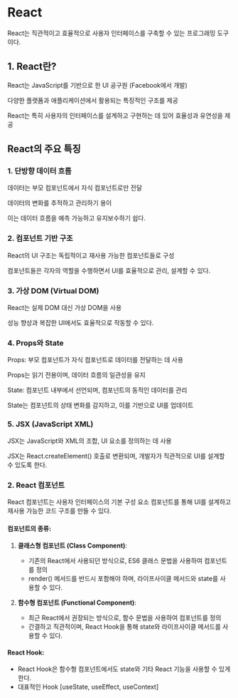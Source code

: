 # React
React는 직관적이고 효율적으로 사용자 인터페이스를 구축할 수 있는 프로그래밍 도구이다.

## 1. React란?

React는 JavaScript를 기반으로 한 UI 공구원 (Facebook에서 개발)

다양한 플랫폼과 애플리케이션에서 활용되는 특징적인 구조를 제공

React는 특히 사용자의 인터페이스를 설계하고 구현하는 데 있어 효율성과 유연성을 제공


## React의 주요 특징

### 1. 단방향 데이터 흐름

데이터는 부모 컴포넌트에서 자식 컴포넌트로만 전달

데이터의 변화를 추적하고 관리하기 용이

이는 데이터 흐름을 예측 가능하고 유지보수하기 쉽다.

### 2. 컴포넌트 기반 구조

React의 UI 구조는 독립적이고 재사용 가능한 컴포넌트들로 구성

컴포넌트들은 각자의 역할을 수행하면서 UI를 효율적으로 관리, 설계할 수 있다.



### 3. 가상 DOM (Virtual DOM)

React는 실제 DOM 대신 가상 DOM을 사용

성능 향상과 복잡한 UI에서도 효율적으로 작동할 수 있다.



### 4. Props와 State

Props: 부모 컴포넌트가 자식 컴포넌트로 데이터를 전달하는 데 사용

Props는 읽기 전용이며, 데이터 흐름의 일관성을 유지

State: 컴포넌트 내부에서 선언되며, 컴포넌트의 동적인 데이터를 관리

State는 컴포넌트의 상태 변화를 감지하고, 이를 기반으로 UI를 업데이트



### 5. JSX (JavaScript XML)

JSX는 JavaScript와 XML의 조합, UI 요소를 정의하는 데 사용

JSX는 React.createElement() 호출로 변환되며, 개발자가 직관적으로 UI를 설계할 수 있도록 한다.

### 2. React 컴포넌트
React 컴포넌트는 사용자 인터페이스의 기본 구성 요소
컴포넌트를 통해 UI를 설계하고 재사용 가능한 코드 구조를 만들 수 있다.

#### 컴포넌트의 종류:
1. **클래스형 컴포넌트 (Class Component)**:
   - 기존의 React에서 사용되던 방식으로, ES6 클래스 문법을 사용하여 컴포넌트를 정의
   - render() 메서드를 반드시 포함해야 하며, 라이프사이클 메서드와 state를 사용할 수 있다.

2. **함수형 컴포넌트 (Functional Component)**:
   - 최근 React에서 권장되는 방식으로, 함수 문법을 사용하여 컴포넌트를 정의
   - 간결하고 직관적이며, React Hook을 통해 state와 라이프사이클 메서드를 사용할 수 있다.

#### React Hook:
- React Hook은 함수형 컴포넌트에서도 state와 기타 React 기능을 사용할 수 있게 한다. 
- 대표적인 Hook [useState, useEffect, useContext]
